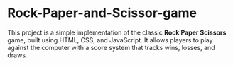 # Rock-Paper-and-Scissor-game

This project is a simple implementation of the classic **Rock Paper Scissors** game, 
built using HTML, CSS, and JavaScript. It allows players to play against the computer with a score system that tracks wins, losses, and draws.
